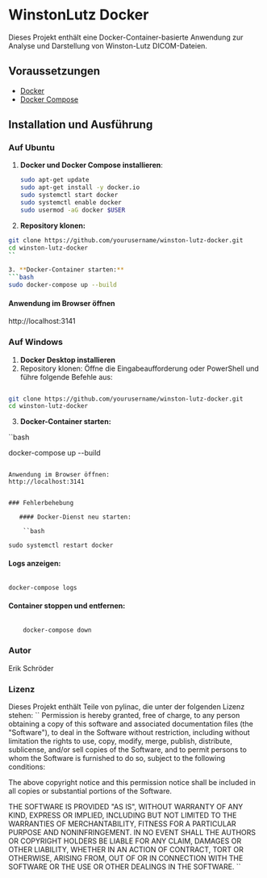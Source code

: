 # WinstonLutz Docker

Dieses Projekt enthält eine Docker-Container-basierte Anwendung zur Analyse und Darstellung von Winston-Lutz DICOM-Dateien.

## Voraussetzungen

- [Docker](https://www.docker.com/get-started)
- [Docker Compose](https://docs.docker.com/compose/install/)

## Installation und Ausführung

### Auf Ubuntu

1. **Docker und Docker Compose installieren**:
   ```bash
   sudo apt-get update
   sudo apt-get install -y docker.io
   sudo systemctl start docker
   sudo systemctl enable docker
   sudo usermod -aG docker $USER
   ```
2. **Repository klonen:**
  ```bash
git clone https://github.com/yourusername/winston-lutz-docker.git
cd winston-lutz-docker
``

3. **Docker-Container starten:**
```bash
sudo docker-compose up --build
```
#### Anwendung im Browser öffnen
http://localhost:3141

### Auf Windows
1. **Docker Desktop installieren**
2. Repository klonen:
Öffne die Eingabeaufforderung oder PowerShell und führe folgende Befehle aus:

```bash

git clone https://github.com/yourusername/winston-lutz-docker.git
cd winston-lutz-docker
```

3. **Docker-Container starten:**

``bash

docker-compose up --build
```

Anwendung im Browser öffnen:
http://localhost:3141 


### Fehlerbehebung

   #### Docker-Dienst neu starten:

    ``bash

sudo systemctl restart docker
```
#### Logs anzeigen:

```bash

docker-compose logs
```

#### Container stoppen und entfernen:

```bash

    docker-compose down
```

### Autor

Erik Schröder

### Lizenz
Dieses Projekt enthält Teile von pylinac, die unter der folgenden Lizenz stehen:
``
Permission is hereby granted, free of charge, to any person obtaining a copy of this software and associated
documentation files (the "Software"), to deal in the Software without restriction, including without limitation
the rights to use, copy, modify, merge, publish, distribute, sublicense, and/or sell copies of the Software,
and to permit persons to whom the Software is furnished to do so, subject to the following conditions:

The above copyright notice and this permission notice shall be included in all copies or substantial portions
of the Software.

THE SOFTWARE IS PROVIDED "AS IS", WITHOUT WARRANTY OF ANY KIND, EXPRESS OR IMPLIED, INCLUDING BUT NOT LIMITED
TO THE WARRANTIES OF MERCHANTABILITY, FITNESS FOR A PARTICULAR PURPOSE AND NONINFRINGEMENT. IN NO EVENT SHALL
THE AUTHORS OR COPYRIGHT HOLDERS BE LIABLE FOR ANY CLAIM, DAMAGES OR OTHER LIABILITY, WHETHER IN AN ACTION OF
CONTRACT, TORT OR OTHERWISE, ARISING FROM, OUT OF OR IN CONNECTION WITH THE SOFTWARE OR THE USE OR OTHER DEALINGS
IN THE SOFTWARE.
``
